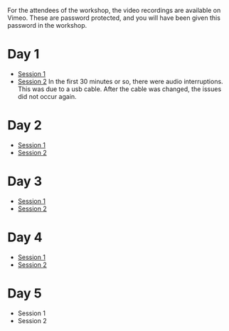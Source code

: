 For the attendees of the workshop, the video recordings are available on Vimeo.
These are password protected, and you will have been given this password in the workshop.

# Day 1

* [Session 1](https://vimeo.com/664403956)
* [Session 2](https://vimeo.com/664487047) In the first 30 minutes or so, there were audio interruptions. This was due to a usb cable. After the cable was changed, the issues did not occur again.

# Day 2

* [Session 1](https://vimeo.com/664932064)
* [Session 2](https://vimeo.com/665221825)

# Day 3

* [Session 1](https://vimeo.com/665329518)
* [Session 2](https://vimeo.com/665385379)

# Day 4

* [Session 1](https://vimeo.com/665755356)
* [Session 2](https://vimeo.com/665816482)

# Day 5

* Session 1
* Session 2
